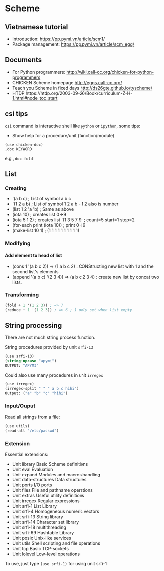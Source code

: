 # Scheme

## Vietnamese tutorial

- Introduction: https://pp.pymi.vn/article/scm1/
- Package management: https://pp.pymi.vn/article/scm_egg/

## Documents

- For Python programmers: http://wiki.call-cc.org/chicken-for-python-programmers
- CHICKEN Scheme homepage http://eggs.call-cc.org/
- Teach you Scheme in fixed days http://ds26gte.github.io/tyscheme/
- HTDP https://htdp.org/2003-09-26/Book/curriculum-Z-H-1.html#node_toc_start

## csi tips
`csi` command is interactive shell like `python` or `ipython`,
some tips:

- Show help for a procedure/unit (function/module)

```
(use chicken-doc)
,doc KEYWORD
```

e.g `,doc fold`

## List

### Creating
- '(a b c) ; List of symbol a b c
- '(1 2 a b) ; List of symbol 1 2 a b - 1 2 also is number
- (list 1 2 'a 'b) ; Same as above
- (iota 10) ; creates list 0->9
- (iota 5 1 2) ; creates list '(1 3 5 7 9)  ; count=5 start=1 step=2
- (for-each print (iota 10)) ; print 0->9
- (make-list 10 1) ; (1 1 1 1 1 1 1 1 1 1)
### Modifying
#### Add element to head of list
- (cons 1 '(a b c 2)) => (1 a b c 2) : CONStructing new list with 1 and the second list's elements
- (append '(a b c) '(2 3 4)) => (a b c 2 3 4) : create new list by concat two lists.


### Transforming

```scheme
(fold + 1 '(1 2 3)) ; => 7
(reduce + 1 '(1 2 3)) ; => 6 ; 1 only set when list empty
```

## String processing
There are not much string process function.

String procedures provided by unit `srfi-13`

```scheme
(use srfi-13)
(string-upcase "apymi")
OUTPUT: "APYMI"
```

Could also use many procedures in unit `irregex`

```scheme
(use irregex)
(irregex-split " " " a b c hihi")
Output: ("a" "b" "c" "hihi")
```
### Input/Ouput

Read all strings from a file:

```scheme
(use utils)
(read-all "/etc/passwd")
```

### Extension
Essential extensions:

- Unit library Basic Scheme definitions
- Unit eval Evaluation
- Unit expand Modules and macros handling
- Unit data-structures Data structures
- Unit ports I/O ports
- Unit files File and pathname operations
- Unit extras Useful utility definitions
- Unit irregex Regular expressions
- Unit srfi-1 List Library
- Unit srfi-4 Homogeneous numeric vectors
- Unit srfi-13 String library
- Unit srfi-14 Character set library
- Unit srfi-18 multithreading
- Unit srfi-69 Hashtable Library
- Unit posix Unix-like services
- Unit utils Shell scripting and file operations
- Unit tcp Basic TCP-sockets
- Unit lolevel Low-level operations

To use, just type `(use srfi-1)` for using unit srfi-1
